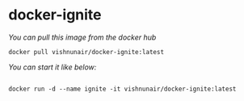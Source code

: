 # docker-ignite

*You can pull this image from the docker hub*

```
docker pull vishnunair/docker-ignite:latest

```

*You can start it like below:*


```

docker run -d --name ignite -it vishnunair/docker-ignite:latest

```
